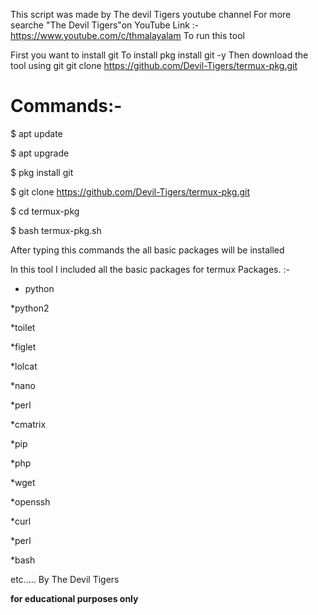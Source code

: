 This script was made by The devil Tigers youtube channel
For more searche "The Devil Tigers"on YouTube
Link :- https://www.youtube.com/c/thmalayalam
To run this tool 

First you want to install git 
To install 
pkg install git -y
Then download the tool using git 
git clone https://github.com/Devil-Tigers/termux-pkg.git

<h1>Commands:-</h1>
$ apt update


$ apt upgrade


$ pkg install git 


$ git clone https://github.com/Devil-Tigers/termux-pkg.git


$ cd termux-pkg


$ bash termux-pkg.sh





After typing this commands the all basic packages will be installed







In this tool I included all the basic packages for termux
Packages. :- 
* python


*python2


*toilet


*figlet


*lolcat


*nano


*perl


*cmatrix


*pip


*php


*wget


*openssh



*curl


*perl


*bash


   etc.....
By The Devil Tigers

******for educational purposes only******
